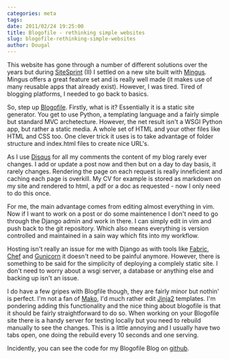 ```yaml
---
categories: meta
tags:
date: 2011/02/24 19:25:00
title: Blogofile - rethinking simple websites
slug: blogofile-rethinking-simple-websites
author: Dougal
---
```


This website has gone through a number of different solutions over the years 
but during [SiteSprint](http://sitesprint.info/) (II) I settled on a new site 
built with [Mingus](https://github.com/montylounge/django-mingus). Mingus 
offers a great feature set and is really well made (it makes use of many 
reusable apps that already exist). However, I was tired. Tired of blogging 
platforms, I needed to go back to basics.

So, step up [Blogofile](http://www.blogofile.com/). Firstly, what is it? 
Essentially it is a static site generator. You get to use Python, a templating 
language and a fairly simple but standard MVC archetecture. However, the net 
result isn't a WSGI Python app, but rather a static media. A whole set of 
HTML and your other files like HTML and CSS too. One clever trick it uses is
to take advantage of folder structure and index.html files to create nice 
URL's.

As I use [Disqus](http://disqus.com/) for all my comments the content of my 
blog rarely ever changes. I add or update a post now and then but on a day to 
day basis, it rarely changes. Rendering the page on each request is really 
inneficient and caching each page is overkill. My CV for example is stored as 
markdown on my site and rendered to html, a pdf or a doc as requested - now I 
only need to do this once. 

For me, the main advantage comes from editing almost everything in vim. Now if 
I want to work on a post or do some maintenence I don't need to go through 
the Django admin and work in there. I can simply edit in vim and push back 
to the git repository. Which also means everything is version controlled and 
maintained in a sain way which fits into my workflow. 

Hosting isn't really an issue for me with Django as with tools like 
[Fabric](http://docs.fabfile.org/), [Chef](https://github.com/opscode/chef) and 
[Gunicorn](http://gunicorn.org/) it doesn't need to be painful anymore. 
However, there is something to be said for the simplicity of deploying a 
complely static site. I don't need to worry about a wsgi server, a database 
or anything else and backing up isn't an issue. 

I do have a few gripes with Blogfile though, they are fairly minor but nothin'
is perfect. I'm not a fan of [Mako](http://www.makotemplates.org/), I'd much 
rather edit [Jinja2](http://jinja.pocoo.org/) templates. I'm pondering adding 
this functionality and the nice thing about blogofile is that it should be
fairly straightforward to do so. When working on your Blogofile site there is 
a handy server for testing locally but you need to rebuild manually to see the 
changes. This is a little annoying and I usually have two tabs open, one doing 
the rebuild every 10 seconds and one serving.

Incidently, you can see the code for my Blogofile Blog on 
[github](https://github.com/d0ugal/dm).
